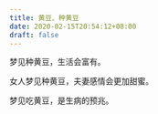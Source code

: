 ```yaml
---
title: 黄豆、种黄豆
date: 2020-02-15T20:54:12+08:00
draft: false
---
```


梦见种黄豆，生活会富有。<br>


女人梦见种黄豆，夫妻感情会更加甜蜜。<br>


梦见吃黄豆，是生病的预兆。<br>
